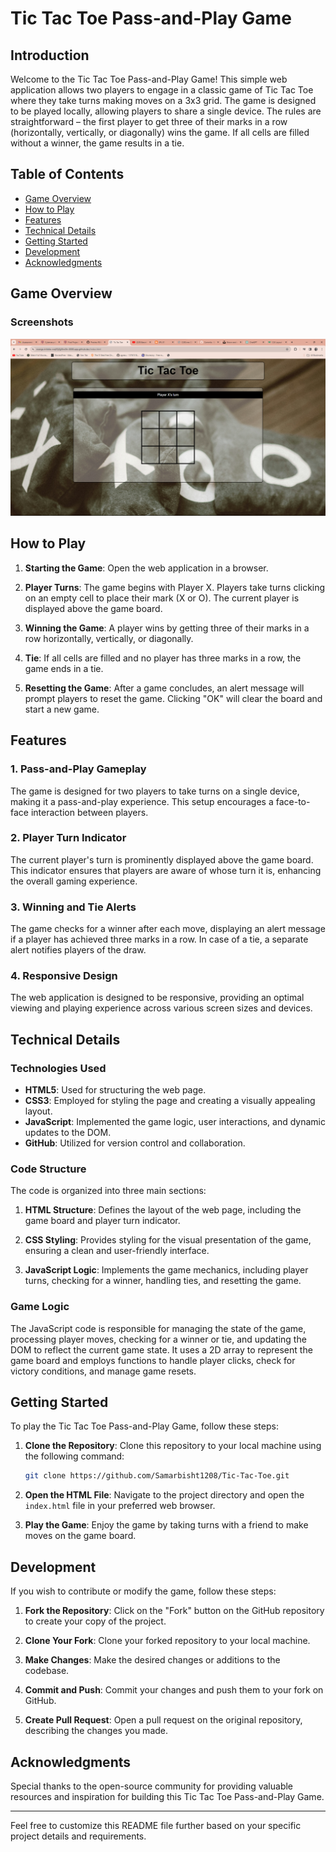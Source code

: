 # Tic Tac Toe Pass-and-Play Game

## Introduction

Welcome to the Tic Tac Toe Pass-and-Play Game! This simple web application allows two players to engage in a classic game of Tic Tac Toe where they take turns making moves on a 3x3 grid. The game is designed to be played locally, allowing players to share a single device. The rules are straightforward – the first player to get three of their marks in a row (horizontally, vertically, or diagonally) wins the game. If all cells are filled without a winner, the game results in a tie.

## Table of Contents

- [Game Overview](#game-overview)
- [How to Play](#how-to-play)
- [Features](#features)
- [Technical Details](#technical-details)
- [Getting Started](#getting-started)
- [Development](#development)
- [Acknowledgments](#acknowledgments)

## Game Overview

### Screenshots

![Tic Tac Toe](ss.png)


## How to Play

1. **Starting the Game**: Open the web application in a browser.

2. **Player Turns**: The game begins with Player X. Players take turns clicking on an empty cell to place their mark (X or O). The current player is displayed above the game board.

3. **Winning the Game**: A player wins by getting three of their marks in a row horizontally, vertically, or diagonally.

4. **Tie**: If all cells are filled and no player has three marks in a row, the game ends in a tie.

5. **Resetting the Game**: After a game concludes, an alert message will prompt players to reset the game. Clicking "OK" will clear the board and start a new game.

## Features

### 1. Pass-and-Play Gameplay

The game is designed for two players to take turns on a single device, making it a pass-and-play experience. This setup encourages a face-to-face interaction between players.

### 2. Player Turn Indicator

The current player's turn is prominently displayed above the game board. This indicator ensures that players are aware of whose turn it is, enhancing the overall gaming experience.

### 3. Winning and Tie Alerts

The game checks for a winner after each move, displaying an alert message if a player has achieved three marks in a row. In case of a tie, a separate alert notifies players of the draw.

### 4. Responsive Design

The web application is designed to be responsive, providing an optimal viewing and playing experience across various screen sizes and devices.

## Technical Details

### Technologies Used

- **HTML5**: Used for structuring the web page.
- **CSS3**: Employed for styling the page and creating a visually appealing layout.
- **JavaScript**: Implemented the game logic, user interactions, and dynamic updates to the DOM.
- **GitHub**: Utilized for version control and collaboration.

### Code Structure

The code is organized into three main sections:

1. **HTML Structure**: Defines the layout of the web page, including the game board and player turn indicator.

2. **CSS Styling**: Provides styling for the visual presentation of the game, ensuring a clean and user-friendly interface.

3. **JavaScript Logic**: Implements the game mechanics, including player turns, checking for a winner, handling ties, and resetting the game.

### Game Logic

The JavaScript code is responsible for managing the state of the game, processing player moves, checking for a winner or tie, and updating the DOM to reflect the current game state. It uses a 2D array to represent the game board and employs functions to handle player clicks, check for victory conditions, and manage game resets.

## Getting Started

To play the Tic Tac Toe Pass-and-Play Game, follow these steps:

1. **Clone the Repository**: Clone this repository to your local machine using the following command:

    ```bash
    git clone https://github.com/Samarbisht1208/Tic-Tac-Toe.git
    ```

2. **Open the HTML File**: Navigate to the project directory and open the `index.html` file in your preferred web browser.

3. **Play the Game**: Enjoy the game by taking turns with a friend to make moves on the game board.

## Development

If you wish to contribute or modify the game, follow these steps:

1. **Fork the Repository**: Click on the "Fork" button on the GitHub repository to create your copy of the project.

2. **Clone Your Fork**: Clone your forked repository to your local machine.

3. **Make Changes**: Make the desired changes or additions to the codebase.

4. **Commit and Push**: Commit your changes and push them to your fork on GitHub.

5. **Create Pull Request**: Open a pull request on the original repository, describing the changes you made.

## Acknowledgments

Special thanks to the open-source community for providing valuable resources and inspiration for building this Tic Tac Toe Pass-and-Play Game.

---

Feel free to customize this README file further based on your specific project details and requirements.
